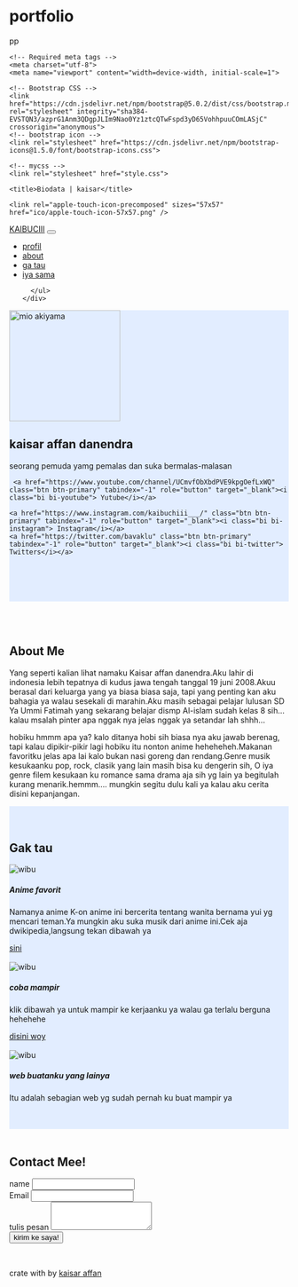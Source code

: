 # portfolio
pp
<!doctype html>
<html lang="en">
  <head>
         
    <!-- Required meta tags -->
    <meta charset="utf-8">
    <meta name="viewport" content="width=device-width, initial-scale=1">

    <!-- Bootstrap CSS -->
    <link href="https://cdn.jsdelivr.net/npm/bootstrap@5.0.2/dist/css/bootstrap.min.css" rel="stylesheet" integrity="sha384-EVSTQN3/azprG1Anm3QDgpJLIm9Nao0Yz1ztcQTwFspd3yD65VohhpuuCOmLASjC" crossorigin="anonymous">
    <!-- bootstrap icon -->
    <link rel="stylesheet" href="https://cdn.jsdelivr.net/npm/bootstrap-icons@1.5.0/font/bootstrap-icons.css">

    <!-- mycss -->
    <link rel="stylesheet" href="style.css">

    <title>Biodata | kaisar</title>

    <link rel="apple-touch-icon-precomposed" sizes="57x57" href="ico/apple-touch-icon-57x57.png" />
<link rel="apple-touch-icon-precomposed" sizes="114x114" href="ico/apple-touch-icon-114x114.png" />
<link rel="apple-touch-icon-precomposed" sizes="72x72" href="ico/apple-touch-icon-72x72.png" />
<link rel="apple-touch-icon-precomposed" sizes="144x144" href="ico/apple-touch-icon-144x144.png" />
<link rel="apple-touch-icon-precomposed" sizes="60x60" href="ico/apple-touch-icon-60x60.png" />
<link rel="apple-touch-icon-precomposed" sizes="120x120" href="ico/apple-touch-icon-120x120.png" />
<link rel="apple-touch-icon-precomposed" sizes="76x76" href="ico/apple-touch-icon-76x76.png" />
<link rel="apple-touch-icon-precomposed" sizes="152x152" href="ico/apple-touch-icon-152x152.png" />
<link rel="icon" type="image/png" href="ico/favicon-196x196.png" sizes="196x196" />
<link rel="icon" type="image/png" href="ico/favicon-96x96.png" sizes="96x96" />
<link rel="icon" type="image/png" href="ico/favicon-32x32.png" sizes="32x32" />
<link rel="icon" type="image/png" href="ico/favicon-16x16.png" sizes="16x16" />
<link rel="icon" type="image/png" href="ico/favicon-128.png" sizes="128x128" />
<meta name="application-name" content="&nbsp;"/>
<meta name="msapplication-TileColor" content="#FFFFFF" />
<meta name="msapplication-TileImage" content="mstile-144x144.png" />
<meta name="msapplication-square70x70logo" content="mstile-70x70.png" />
<meta name="msapplication-square150x150logo" content="mstile-150x150.png" />
<meta name="msapplication-wide310x150logo" content="mstile-310x150.png" />
<meta name="msapplication-square310x310logo" content="mstile-310x310.png" />

  </head>
  <body>

   <!-- navbar -->
<nav class="navbar navbar-expand-lg navbar-dark bg-primary sedhow fixed-top">
  <div class="container">
    <a class="navbar-brand" href="#">KAIBUCIII</a>
    <button class="navbar-toggler" type="button" data-bs-toggle="collapse" data-bs-target="#navbarNav" aria-controls="navbarNav" aria-expanded="false" aria-label="Toggle navigation">
      <span class="navbar-toggler-icon"></span>
    </button>
    <div class="collapse navbar-collapse" id="navbarNav">
      <ul class="navbar-nav ms-auto">
        <li class="nav-item">
          <a class="nav-link active" aria-current="page" href="#profil">profil</a>
        </li>
        <li class="nav-item">
          <a class="nav-link" href="#about me">about</a>
        </li>
           <li class="nav-item">
          <a class="nav-link" href="#gak tau">ga tau</a>
        </li>
           <li class="nav-item">
          <a class="nav-link" href="#iya sama">iya sama</a>
        </li>
        
      </ul>
    </div>
  </div>
</nav>
   <!-- akhir navbr -->

<!-- jumbotron -->
<section id="profil" class="jumbotron text-center"  style="background-color:#e2edff" >
  <img src="img/pp.jpg" alt="mio akiyama" width="200" class="rounded-circle img-thumbnail">
  <div class="container">
    <h1 class="display-4">kaisar affan danendra</h1>
    <p class="lead">seorang pemuda yamg pemalas dan suka bermalas-malasan</p>
  
     <a href="https://www.youtube.com/channel/UCmvfObXbdPVE9kpgOefLxWQ" class="btn btn-primary" tabindex="-1" role="button" target="_blank"><i class="bi bi-youtube"> Yutube</i></a>

    <a href="https://www.instagram.com/kaibuchiii___/" class="btn btn-primary" tabindex="-1" role="button" target="_blank"><i class="bi bi-instagram"> Instagram</i></a>
    <a href="https://twitter.com/bavaklu" class="btn btn-primary" tabindex="-1" role="button" target="_blank"><i class="bi bi-twitter"> Twitters</i></a>
    
   <br><br><br><br>
</section>
<!-- Akhir jumbotron -->

<!-- About me -->
<section id="about me">
  <br><br>
  <div class="container">
   <div class="row text-center mb-3">
    <div class="col">
      <h2>About Me</h2>
    </div>
  <div class="row justify-content-center fs-5 text-center">
      <div class="col-md-4">
        <p>Yang seperti kalian lihat namaku Kaisar affan danendra.Aku lahir di indonesia
         lebih tepatnya di kudus jawa tengah tanggal 19 juni 2008.Akuu berasal dari keluarga yang ya biasa biasa saja, 
         tapi yang penting kan aku bahagia ya walau sesekali di marahin.Aku masih sebagai pelajar lulusan SD Ya Ummi Fatimah yang sekarang belajar dismp Al-islam  sudah kelas 8 sih... kalau msalah pinter apa nggak nya jelas nggak ya setandar lah shhh...</p>
    </div>
    <div class="col-md-4">
       <p>hobiku hmmm apa ya? kalo ditanya hobi sih biasa nya aku jawab berenag,
       tapi kalau dipikir-pikir lagi hobiku itu nonton anime heheheheh.Makanan favoritku jelas apa lai kalo bukan nasi goreng dan rendang.Genre musik kesukaanku pop, rock, clasik yang lain masih bisa ku dengerin sih, O iya genre filem kesukaan ku romance sama drama aja sih yg lain ya begitulah kurang menarik.hemmm.... mungkin segitu dulu kali ya kalau aku cerita disini kepanjangan.</p>
    </div>
  
</section>
<!-- Akhir about me -->

<!-- Gak tau -->
<section id="gak tau" style="background-color:#e2edff">
  <br><br>
 <div class="container">
   <div class="row text-center">
    <div class="col">
      <h2>Gak tau</h2>
    </div>
   </div>
  </div> 

<div class="container">
  <div class="col">
    <div class="col-md-4">
       <div class="card">
  <img src="img/card 1.png" class="card-img-top" alt="wibu">
  <div class="card-body">
    <h5 class="card-title">Anime favorit</h5>
    <p class="card-text">Namanya anime K-on anime ini bercerita tentang wanita bernama yui yg mencari teman.Ya mungkin aku suka musik dari anime ini.Cek aja dwikipedia,langsung tekan dibawah ya</p>
    <a href="https://id.wikipedia.org/wiki/K-On!" class="btn btn-primary" tabindex="-1" role="button" target="_blank">sini</a>
    </div>
  </div>
</div>
<br>
<div class="container">
  <div class="col">
    <div class="col-md-4">
       <div class="card">
  <img src="img/card 2.png" class="card-img-top" alt="wibu">
  <div class="card-body">
    <h5 class="card-title">coba mampir</h5>
    <p class="card-text">klik dibawah ya untuk mampir ke kerjaanku ya walau ga terlalu berguna hehehehe</p>
    <a href="https://www.youtube.com/watch?v=dQw4w9WgXcQ" class="btn btn-primary" tabindex="-1" role="button" target="_blank">disini woy</a>
    </div>
  </div>
</div>
<br>
<div class="container">
  <div class="col">
    <div class="col-md-4">
       <div class="card">
  <img src="img/card 3.png" class="card-img-top" alt="wibu">
  <div class="card-body">
    <h5 class="card-title">web buatanku yang lainya</h5>
    <p class="card-text">Itu adalah sebagian web yg sudah pernah ku buat mampir ya</p>
    <a href="..." class="btn btn-primary" tabindex="-1" role="button" target="_blank"></a>
    </div>
  </div>
</div>
<br><br>
</section>
<br>
<!-- akhir gak tau -->

<!-- Iya sama -->
<section id="iya sama">
   <div class="container">
   <div class="row text-center">
    <div class="col">
      <h2>Contact Mee!</h2>
    </div>
   </div>
  </div> 
  <div class="row justify-content-center">
    <div class="col-md-3"></div>
    <form>

  <div class="mb-3">
    <label for="name" class="form-label">name</label>
    <input type="text" class="form-control" id="name" aria-describedby="name">
  </div>

  <div class="mb-3">
    <label for="email" class="form-label">Email</label>
    <input type="email" class="form-control" id="email" aria-describedby="email">
  </div>
  <div class="mb-3">
  <label for="exampleFormControlTextarea1" class="form-label">tulis pesan</label>
  <textarea class="form-control" id="exampleFormControlTextarea1" rows="3"></textarea>
</div>
  <button type="submit" class="btn btn-primary">kirim ke saya!</button>
</form>
  </div>
</section>
<br>
<!-- akhir iya sama -->

<!-- footer -->
<footer class="bg-primary text-center text-white p-1"><p>crate with <i class="bi bi-youtube"></i> by <a href="https://www.instagram.com/kaibuchiii___/" class="text-white fw-bold">kaisar affan</a></p></footer>
<!-- akhir footer -->

<script src="https://cdn.jsdelivr.net/npm/bootstrap@5.0.2/dist/js/bootstrap.bundle.min.js" integrity="sha384-MrcW6ZMFYlzcLA8Nl+NtUVF0sA7MsXsP1UyJoMp4YLEuNSfAP+JcXn/tWtIaxVXM" crossorigin="anonymous"></script>
  </body>  
</html>
